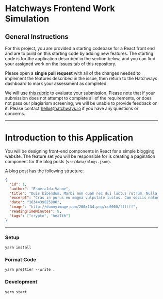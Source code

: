 # Hatchways Frontend Work Simulation

## General Instructions

For this project, you are provided a starting codebase for a React front end and are to build on this starting code by adding new features. The starting code is for the application described in the section below, and you can find your assigned work on the Issues tab of this repository.

Please open a **single pull request** with all of the changes needed to implement the features described in the issue, then return to the Hatchways dashboard to mark your assessment as completed.

We will use [this rubric](https://drive.google.com/file/d/1faFe4dn9C-60QIXWdzKvkm6pjHXFJ3pV/view?usp=sharing) to evaluate your submission. Please note that if your submission does not attempt to complete all of the requirements, or does not pass our plagiarism screening, we will be unable to provide feedback on it. Please contact hello@hatchways.io if you have any questions or concerns.

---

# Introduction to this Application

You will be designing front-end components in React for a simple blogging website. The feature set you will be responsible for is creating a pagination component for the blog posts (`src/data/blogs.json`).

A blog post has the following structure:

```json
{
  "id": 1,
  "author": "Esmeralda Vanne",
  "title": "Duis bibendum. Morbi non quam nec dui luctus rutrum. Nulla tellus.",
  "excerpt": "Cras in purus eu magna vulputate luctus. Cum sociis natoque penatibus et magnis dis parturient montes, nascetur ridiculus mus.",
  "date": "1634439025000",
  "image": "http://dummyimage.com/200x134.png/cc0000/ffffff",
  "readingTimeMinutes": 9,
  "tags": ["crypto", "health"]
}
```

---

### Setup

```
yarn install
```

### Format Code

```
yarn prettier --write .
```

### Development

```
yarn start
```
